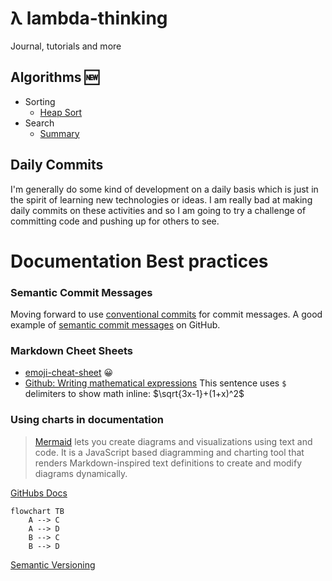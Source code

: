 # λ lambda-thinking
Journal, tutorials and more

## Algorithms :new:
- Sorting
    - [Heap Sort](./algorithms/sort/heapSort.md)
- Search
    - [Summary](./algorithms/search/index.md)

## Daily Commits
I'm generally do some kind of development on a daily basis which is just in the spirit of learning new technologies or ideas. I am really bad at making daily commits on these activities and so I am going to try a challenge of committing code and pushing up for others to see.

# Documentation Best practices

### Semantic Commit Messages

Moving forward to use [conventional commits](https://www.conventionalcommits.org/en/v1.0.0/#summary) for commit messages. A good example of [semantic commit messages](https://gist.github.com/joshbuchea/6f47e86d2510bce28f8e7f42ae84c716) on GitHub.

### Markdown Cheet Sheets
- [emoji-cheat-sheet](https://github.com/ikatyang/emoji-cheat-sheet/blob/master/README.md) :grinning:
- [Github: Writing mathematical expressions](https://docs.github.com/en/get-started/writing-on-github/working-with-advanced-formatting/writing-mathematical-expressions)
This sentence uses `$` delimiters to show math inline:  $\sqrt{3x-1}+(1+x)^2$

### Using charts in documentation

> [Mermaid](https://mermaid-js.github.io/mermaid/#/README) lets you create diagrams and visualizations using text and code.
> It is a JavaScript based diagramming and charting tool that renders Markdown-inspired text definitions to create and modify diagrams dynamically.

[GitHubs Docs](https://docs.github.com/en/get-started/writing-on-github/working-with-advanced-formatting/creating-diagrams)

```mermaid
flowchart TB
    A --> C
    A --> D
    B --> C
    B --> D
```

[Semantic Versioning](https://semver.org)



